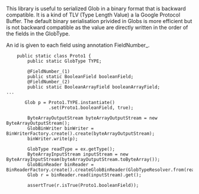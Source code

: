 This library is useful to serialized Glob in a binary format that is backward compatible.
It is a kind of TLV (Type Length Value) a la Google Protocol Buffer.
The default binary serialisation privided in Globs is more efficient but is not backward compatible as the value are
directly written in the order of the fields in the GlobType.

An id is given to each field using annotation FieldNumber_.

```
    public static class Proto1 {
        public static GlobType TYPE;

        @FieldNumber_(1)
        public static BooleanField booleanField;
        @FieldNumber_(2)
        public static BooleanArrayField booleanArrayField;
...
```

```
       Glob p = Proto1.TYPE.instantiate()
                .set(Proto1.booleanField, true);

        ByteArrayOutputStream byteArrayOutputStream = new ByteArrayOutputStream();
        GlobBinWriter binWriter = BinWriterFactory.create().create(byteArrayOutputStream);
        binWriter.write(p);

        GlobType readType = ex.getType();
        ByteArrayInputStream inputStream = new ByteArrayInputStream(byteArrayOutputStream.toByteArray());
        GlobBinReader binReader = BinReaderFactory.create().createGlobBinReader(GlobTypeResolver.from(readType));
        Glob r = binReader.read(inputStream).get();
        
        assertTrue(r.isTrue(Proto1.booleanField));

```
